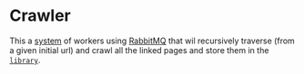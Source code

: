 # Crawler

This a [system](https://github.com/innmind/crawlerapp/) of workers using [RabbitMQ](https://www.rabbitmq.com) that wil recursively traverse (from a given initial url) and crawl all the linked pages and store them in the [`library`](library.md).
